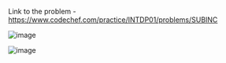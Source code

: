 Link to the problem - https://www.codechef.com/practice/INTDP01/problems/SUBINC


![image](https://github.com/Haleshot/Competitive-Programming/assets/57552973/056472fe-6d7b-4c4a-a19b-0b45cfebe721)


![image](https://github.com/Haleshot/Competitive-Programming/assets/57552973/52b4e643-5817-4fda-8fc7-a5f8258a3557)
